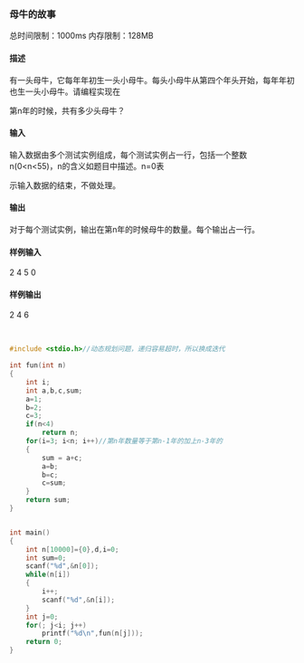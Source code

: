 ### 母牛的故事	


总时间限制：1000ms 内存限制：128MB

#### 描述           	                                        

有一头母牛，它每年年初生一头小母牛。每头小母牛从第四个年头开始，每年年初也生一头小母牛。请编程实现在

第n年的时候，共有多少头母牛？

#### 输入

输入数据由多个测试实例组成，每个测试实例占一行，包括一个整数n(0<n<55)，n的含义如题目中描述。n=0表

示输入数据的结束，不做处理。

#### 输出

对于每个测试实例，输出在第n年的时候母牛的数量。每个输出占一行。

#### 样例输入

2
4
5
0

#### 样例输出

2
4
6

​	                                        

``` c
#include <stdio.h>//动态规划问题，递归容易超时，所以换成迭代

int fun(int n)
{
    int i;
    int a,b,c,sum;
    a=1;
    b=2;
    c=3;
    if(n<4)
        return n;
    for(i=3; i<n; i++)//第n年数量等于第n-1年的加上n-3年的
    {
        sum = a+c;
        a=b;
        b=c;
        c=sum;
    }
    return sum;
}


int main()
{
	int n[10000]={0},d,i=0;
	int sum=0;
	scanf("%d",&n[0]);
	while(n[i])
	{
		i++;
		scanf("%d",&n[i]);
	}
	int j=0;
	for(; j<i; j++)
        printf("%d\n",fun(n[j]));
	return 0;
}
```